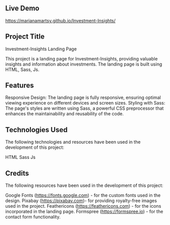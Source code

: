 ## Live Demo

https://marianamartsy.github.io/Investment-Insights/

## Project Title
Investment-Insights Landing Page

This project is a landing page for Investment-Insights, providing valuable insights and information about investments. 
The landing page is built using HTML, Sass, Js.

## Features

Responsive Design: The landing page is fully responsive, ensuring optimal viewing experience on different devices and screen sizes.
Styling with Sass: The page's styles are written using Sass, a powerful CSS preprocessor that enhances the maintainability and reusability of the code.

## Technologies Used

The following technologies and resources have been used in the development of this project:

HTML
Sass
Js


## Credits

The following resources have been used in the development of this project:

Google Fonts (https://fonts.google.com) - for the custom fonts used in the design.
Pixabay (https://pixabay.com)- for providing royalty-free images used in the project.
Feathericons (https://feathericons.com) - for the icons incorporated in the landing page.
Formspree (https://formspree.io) - for the contact form functionality.
